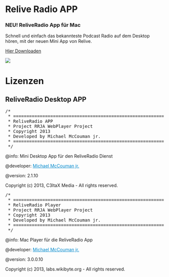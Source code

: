 Relive Radio APP 
============================

<h3>NEU! ReliveRadio App für Mac</h3>
Schnell und einfach das bekannteste Podcast Radio auf dem Desktop hören, mit der neuen Mini App von Relive.

<a href="https://github.com/McCouman/ReLiveRadio-JsonP-about-Ajax/raw/master/Relive-Desktop-App/ReliveRadio-2.1.10.app.zip">Hier Downloaden</a>

<img src="https://trello-attachments.s3.amazonaws.com/51f5116bbdd671c004000b35/5246e8eb58c494977a001568/c4ca6a22ea3da220fb1d157f91f367d7/Bildschirmfoto_2013-10-02_um_17.00.38.png">

<h1>Lizenzen</h1>
<h2>ReliveRadio Desktop APP</h2>
<pre>/*
 * ==========================================================
 * ReliveRadio APP
 * Project RRJA WebPlayer Project
 * Copyright 2013
 * Developed by Michael McCouman jr.
 * ==========================================================
 */</pre>

@info: Mini Desktop App für den ReliveRadio Dienst

@developer: <a style="color: #08C;" href="https://flattr.com/profile/mccouman">Michael McCouman jr.</a>

@version: 2.1.10

Copyright (c) 2013, C3ltaX Media - All rights reserved.


<pre>/*
 * ==========================================================
 * ReliveRadio Player
 * Project RRJA WebPlayer Project
 * Copyright 2013
 * Developed by Michael McCouman jr.
 * ==========================================================
 */</pre>
 
@info: Mac Player für die ReliveRadio App

@developer: <a style="color: #08C;" href="https://flattr.com/profile/mccouman">Michael McCouman jr.</a>

@version: 3.0.0.10

Copyright (c) 2013, labs.wikibyte.org - All rights reserved.
